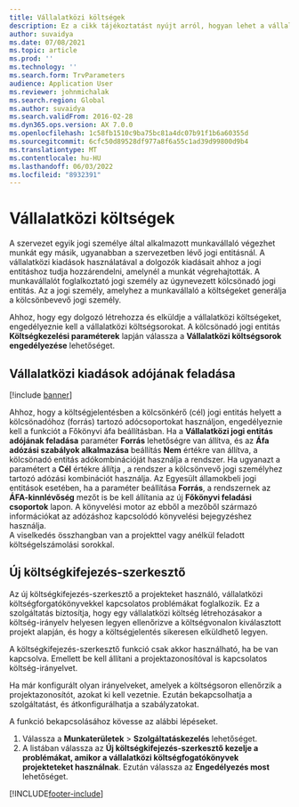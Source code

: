 ```yaml
---
title: Vállalatközi költségek
description: Ez a cikk tájékoztatást nyújt arról, hogyan lehet a vállalatközi kiadások használatával a dolgozók kiadásait ahhoz a jogi entitáshoz hozzárendelni, amelynél a munkát végrehajtották.
author: suvaidya
ms.date: 07/08/2021
ms.topic: article
ms.prod: ''
ms.technology: ''
ms.search.form: TrvParameters
audience: Application User
ms.reviewer: johnmichalak
ms.search.region: Global
ms.author: suvaidya
ms.search.validFrom: 2016-02-28
ms.dyn365.ops.version: AX 7.0.0
ms.openlocfilehash: 1c58fb1510c9ba75bc81a4dc07b91f1b6a60355d
ms.sourcegitcommit: 6cfc50d89528df977a8f6a55c1ad39d99800d9b4
ms.translationtype: MT
ms.contentlocale: hu-HU
ms.lasthandoff: 06/03/2022
ms.locfileid: "8932391"
---
```

# <a name="intercompany-expenses"></a>Vállalatközi költségek

A szervezet egyik jogi személye által alkalmazott munkavállaló végezhet munkát egy másik, ugyanabban a szervezetben lévő jogi entitásnál. A vállalatközi kiadások használatával a dolgozók kiadásait ahhoz a jogi entitáshoz tudja hozzárendelni, amelynél a munkát végrehajtották. A munkavállalót foglalkoztató jogi személy az úgynevezett kölcsönadó jogi entitás. Az a jogi személy, amelyhez a munkavállaló a költségeket generálja a kölcsönbevevő jogi személy. 

Ahhoz, hogy egy dolgozó létrehozza és elküldje a vállalatközi költségeket, engedélyeznie kell a vállalatközi költségsorokat. A kölcsönadó jogi entitás **Költségkezelési paraméterek** lapján válassza a **Vállalatközi költségsorok engedélyezése** lehetőséget. 

## <a name="tax-posting-for-intercompany-expenses"></a>Vállalatközi kiadások adójának feladása

[!include [banner](../includes/banner.md)]

Ahhoz, hogy a költségjelentésben a kölcsönkérő (cél) jogi entitás helyett a kölcsönadóhoz (forrás) tartozó adócsoportokat használjon, engedélyeznie kell a funkciót a Főkönyvi áfa beállításban. Ha a **Vállalatközi jogi entitás adójának feladása** paraméter **Forrás** lehetőségre van állítva, és az **Áfa adózási szabályok alkalmazása** beállítás **Nem** értékre van állítva, a kölcsönadó entitás adókombinációját használja a rendszer. Ha ugyanazt a paramétert a **Cél** értékre állítja , a rendszer a kölcsönvevő jogi személyhez tartozó adózási kombinációt használja. Az Egyesült államokbeli jogi entitások esetében, ha a paraméter beállítása **Forrás**, a rendszernek az **ÁFA-kinnlévőség** mezőt is be kell állítania az új **Főkönyvi feladási csoportok** lapon. A könyvelési motor az ebből a mezőből származó információkat az adózáshoz kapcsolódó könyvelési bejegyzéshez használja.   
A viselkedés összhangban van a projekttel vagy anélkül feladott költségelszámolási sorokkal.  

## <a name="new-expense-expression-builder"></a>Új költségkifejezés-szerkesztő

Az új költségkifejezés-szerkesztő a projekteket használó, vállalatközi költségforgatókönyvekkel kapcsolatos problémákat foglalkozik. Ez a szolgáltatás biztosítja, hogy egy vállalatközi költség létrehozásakor a költség-irányelv helyesen legyen ellenőrizve a költségvonalon kiválasztott projekt alapján, és hogy a költségjelentés sikeresen elküldhető legyen.

A költségkifejezés-szerkesztő funkció csak akkor használható, ha be van kapcsolva. Emellett be kell állítani a projektazonosítóval is kapcsolatos költség-irányelvet.

Ha már konfigurált olyan irányelveket, amelyek a költségsoron ellenőrzik a projektazonosítót, azokat ki kell vezetnie. Ezután bekapcsolhatja a szolgáltatást, és átkonfigurálhatja a szabályzatokat.

A funkció bekapcsolásához kövesse az alábbi lépéseket.

1. Válassza a **Munkaterületek** \> **Szolgáltatáskezelés** lehetőséget.
2. A listában válassza az **Új költségkifejezés-szerkesztő kezelje a problémákat, amikor a vállalatközi költségfogatókönyvek projekteteket használnak**. Ezután válassza az **Engedélyezés most** lehetőséget.

[!INCLUDE[footer-include](../includes/footer-banner.md)]
